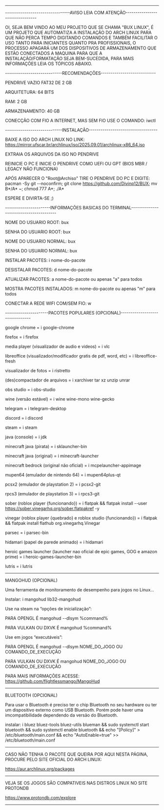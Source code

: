____________________________________________________________________________________________________

---------------------------------AVISO LEIA COM ATENÇÃO--------------------------------

OI, SEJA BEM VINDO AO MEU PROJETO QUE SE CHAMA "BUX LINUX", É UM PROJETO QUE AUTOMATIZA A INSTALAÇÃO DO ARCH LINUX PARA QUE NÃO PERCA TEMPO DIGITANDO COMANDOS E TAMBÉM FACILITAR O USO TANTO PARA INICIANTES QUANTO PRA PROFISSIONAIS, O PROCESSO APAGARÁ UM DOS DISPOSITIVOS DE ARMAZENAMENTO QUE ESTÃO CONECTADOS A MAQUINA PARA QUE A INSTALAÇÃO/FORMATAÇÃO SEJA BEM-SUCEDIDA, PARA MAIS INFORMAÇÕES LEIA OS TÓPICOS ABAIXO.

-----------------------------RECOMENDAÇÕES----------------------------

PENDRIVE VAZIO FAT32 DE 2 GB

ARQUITETURA: 64 BITS

RAM: 2 GB

ARMAZENAMENTO: 40 GB

CONECÇÃO COM FIO A INTERNET, MAS SEM FIO USE O COMANDO: iwctl

-----------------------------INSTALAÇÃO-----------------------------------

BAIXE A ISO DO ARCH LINUX NO LINK: https://mirror.ufscar.br/archlinux/iso/2025.09.01/archlinux-x86_64.iso

EXTRAIA OS ARQUIVOS DA ISO NO PENDRIVE

REINICIE O PC E INICIE O PENDRIVE COMO UEFI OU GPT (BIOS MBR / LEGACY NÃO FUNCIONA)

APÓS APARECER O "Root@Archiso" TIRE O PENDRIVE DO PC E DIGITE: pacman -Sy git --noconfirm; git clone https://github.com/Divinp12/BUX; mv B*/A* ~; chmod 777 A*; ./A*

ESPERE E DIVIRTA-SE ;)

-----------------------INFORMAÇÕES BASICAS DO TERMINAL----------------------------------------

NOME DO USUARIO ROOT: bux

SENHA DO USUARIO ROOT: bux

NOME DO USUARIO NORMAL: bux

SENHA DO USUARIO NORMAL: bux

INSTALAR PACOTES: i nome-do-pacote

DESISTALAR PACOTES: d nome-do-pacote

ATUALIZAR PACOTES: a nome-do-pacote ou apenas "a" para todos

MOSTRA PACOTES INSTALADOS: m nome-do-pacote ou apenas "m" para todos

CONECTAR A REDE WIFI COM/SEM FIO: w

----------------------PACOTES POPULARES (OPCIONAL)--------------------------------

google chrome = i google-chrome

firefox = i firefox

media player (visualizador de audio e videos) = i vlc

libreoffice (visualizador/modificador gratis de pdf, word, etc) = i libreoffice-fresh

visualizador de fotos = i ristretto

(des)compactador de arquivos = i xarchiver tar xz unzip unrar

obs studio = i obs-studio

wine (versão estável) = i wine wine-mono wine-gecko

telegram = i telegram-desktop

discord = i discord

steam = i steam

java (console) = i jdk

minecraft java (pirata) = i sklauncher-bin

minecraft java (original) = i minecraft-launcher

minecraft bedrock (original não oficial) = i mcpelauncher-appimage

mupen64 (emulador de nintendo 64) = i mupen64plus-qt

pcsx2 (emulador de playstation 2) = i pcsx2-git

rpcs3 (emulador de playstation 3) = i rpcs3-git

sober (roblox player {funcionando}) = i flatpak && flatpak install --user https://sober.vinegarhq.org/sober.flatpakref -y

vinegar (roblox player {quebrado} e roblox studio {funcionando}) = i flatpak && flatpak install flathub org.vinegarhq.Vinegar

parsec = i parsec-bin

hidamari (papel de parede animado) = i hidamari

heroic games launcher (launcher nao oficial de epic games, GOG e amazon prime) = i heroic-games-launcher-bin

lutris = i lutris

____________________________________________________________________________________________________
MANGOHUD (OPCIONAL)

Uma ferramenta de monitoramento de desempenho para jogos no Linux...

Instalar: i mangohud lib32-mangohud

Use na steam na “opções de inicialização”:

PARA OPENGL É mangohud --dlsym %command%

PARA VULKAN OU DXVK É mangohud %command%

Use em jogos “executáveis”:

PARA OPENGL É mangohud --dlsym NOME_DO_JOGO OU COMANDO_DE_EXECUÇÃO

PARA VULKAN OU DXVK É mangohud NOME_DO_JOGO OU COMANDO_DE_EXECUÇÃO

PARA MAIS INFORMAÇÕES ACESSE: https://github.com/flightlessmango/MangoHud

____________________________________________________________________________________________________
BLUETOOTH (OPCIONAL)

Para usar o Bluetooth é preciso ter o chip Bluetooth no seu hardware ou ter um dispositivo externo como USB Bluetooth. Porém pode haver uma imcompatibilidade dependendo da versão do Bluetooth.

instalar: i bluez bluez-tools bluez-utils blueman && sudo systemctl start bluetooth && sudo systemctl enable bluetooth && echo "[Policy]" > /etc/bluetooth/main.conf && echo "AutoEnable=true" >> /etc/bluetooth/main.conf
_________________________________________________________________________________________________________________________

CASO NÃO TENHA O PACOTE QUE QUEIRA POR AQUI NESTA PÁGINA, PROCURE PELO SITE OFICIAL DO ARCH LINUX:

https://aur.archlinux.org/packages

____________________________________________________________________________________________________

VEJA SE OS JOGOS SÃO COMPATIVEIS NAS DISTROS LINUX NO SITE PROTONDB

https://www.protondb.com/explore
____________________________________________________________________________________________________
